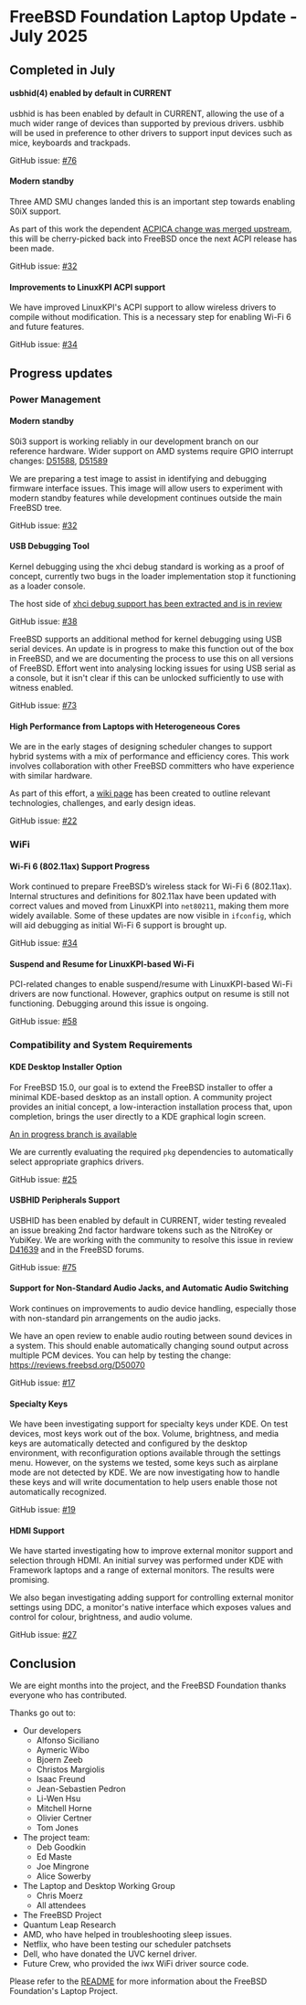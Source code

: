 # FreeBSD Foundation Laptop Update - July 2025

## Completed in July

#### usbhid(4) enabled by default in CURRENT

usbhid is has been enabled by default in CURRENT, allowing the use of a much wider range of devices than supported by previous drivers. usbhib will be used in preference to other drivers to support input devices such as mice, keyboards and trackpads.

GitHub issue: [#76](https://github.com/FreeBSDFoundation/proj-laptop/issues/76)
 
#### Modern standby

Three AMD SMU changes landed this is an important step towards enabling S0iX support.

As part of this work the dependent [ACPICA change was merged upstream](https://github.com/acpica/acpica/pull/993), this will be cherry-picked back into FreeBSD once the next ACPI release has been made.

GitHub issue: [#32](https://github.com/FreeBSDFoundation/proj-laptop/issues/32)

#### Improvements to LinuxKPI ACPI support

We have improved LinuxKPI's ACPI support to allow wireless drivers to compile without modification. This is a necessary step for enabling Wi-Fi 6 and future features.

GitHub issue: [#34](https://github.com/FreeBSDFoundation/proj-laptop/issues/34)


## Progress updates

### Power Management

#### Modern standby

S0i3 support is working reliably in our development branch on our reference hardware. Wider support on AMD systems require GPIO interrupt changes: [D51588](https://reviews.freebsd.org/D51588), [D51589](https://reviews.freebsd.org/D51589)

We are preparing a test image to assist in identifying and debugging firmware interface issues.  This image will allow users to experiment with modern standby features while development continues outside the main FreeBSD tree.

GitHub issue: [#32](https://github.com/FreeBSDFoundation/proj-laptop/issues/32)

#### USB Debugging Tool

Kernel debugging using the xhci debug standard is working as a proof of concept, currently two bugs in the loader implementation stop it functioning as a loader console.

The host side of [xhci debug support has been extracted and is in review](https://reviews.freebsd.org/D51299)

GitHub issue: [#38](https://github.com/FreeBSDFoundation/proj-laptop/issues/38)

FreeBSD supports an additional method for kernel debugging using USB serial devices.  An update is in progress to make this function out of the box in FreeBSD, and we are documenting the process to use this on all versions of FreeBSD.  Effort went into analysing locking issues for using USB serial as a console, but it isn't clear if this can be unlocked sufficiently to use with witness enabled.

GitHub issue: [#73](https://github.com/FreeBSDFoundation/proj-laptop/issues/73)

#### High Performance from Laptops with Heterogeneous Cores

We are in the early stages of designing scheduler changes to support hybrid systems with a mix of performance and efficiency cores.  This work involves collaboration with other FreeBSD committers who have experience with similar hardware.

As part of this effort, a [wiki page](https://wiki.freebsd.org/Scheduler/Hybrid) has been created to outline relevant technologies, challenges, and early design ideas.

GitHub issue: [#22](https://github.com/FreeBSDFoundation/proj-laptop/issues/22)

### WiFi

#### Wi-Fi 6 (802.11ax) Support Progress

Work continued to prepare FreeBSD’s wireless stack for Wi-Fi 6 (802.11ax). Internal structures and definitions for 802.11ax have been updated with correct values and moved from LinuxKPI into `net80211`, making them more widely available.  Some of these updates are now visible in `ifconfig`, which will aid debugging as initial Wi-Fi 6 support is brought up.

GitHub issue: [#34](https://github.com/FreeBSDFoundation/proj-laptop/issues/34)


#### Suspend and Resume for LinuxKPI-based Wi-Fi

PCI-related changes to enable suspend/resume with LinuxKPI-based Wi-Fi drivers are now functional. However, graphics output on resume is still not functioning. Debugging around this issue is ongoing.

GitHub issue: [#58](https://github.com/FreeBSDFoundation/proj-laptop/issues/58)

### Compatibility and System Requirements

#### KDE Desktop Installer Option

For FreeBSD 15.0, our goal is to extend the FreeBSD installer to offer a minimal KDE-based desktop as an install option.  A community project provides an initial concept, a low-interaction installation process that, upon completion, brings the user directly to a KDE graphical login screen.

[An in progress branch is available](https://gitlab.com/alfix/kde-installer-dialogs.)

We are currently evaluating the required `pkg` dependencies to automatically select appropriate graphics drivers.

GitHub issue: [#25](https://github.com/FreeBSDFoundation/proj-laptop/issues/25)

#### USBHID Peripherals Support

USBHID has been enabled by default in CURRENT, wider testing revealed an issue breaking 2nd factor hardware tokens such as the NitroKey or YubiKey. We are working with the community to resolve this issue in review [D41639](https://reviews.freebsd.org/D41639) and in the FreeBSD forums.

GitHub issue: [#75](https://github.com/FreeBSDFoundation/proj-laptop/issues/75)

#### Support for Non-Standard Audio Jacks, and Automatic Audio Switching

Work continues on improvements to audio device handling, especially those with non-standard pin arrangements on the audio jacks. 

We have an open review to enable audio routing between sound devices in a system. This should enable automatically changing sound output across multiple PCM devices. You can help by testing the change: https://reviews.freebsd.org/D50070 

GitHub issue: [#17](https://github.com/FreeBSDFoundation/proj-laptop/issues/17)

#### Specialty Keys

We have been investigating support for specialty keys under KDE.  On test devices, most keys work out of the box.  Volume, brightness, and media keys are automatically detected and configured by the desktop environment, with reconfiguration options available through the settings menu.  However, on the systems we tested, some keys such as airplane mode are not detected by KDE.  We are now investigating how to handle these keys and will write documentation to help users enable those not automatically recognized.

GitHub issue: [#19](https://github.com/FreeBSDFoundation/proj-laptop/issues/19)

#### HDMI Support

We have started investigating how to improve external monitor support and selection through HDMI.  An initial survey was performed under KDE with Framework laptops and a range of external monitors.  The results were promising.

We also began investigating adding support for controlling external monitor settings using DDC, a monitor's native interface which exposes values and control for colour, brightness, and audio volume.

GitHub issue: [#27](https://github.com/FreeBSDFoundation/proj-laptop/issues/27) 

## Conclusion

We are eight months into the project, and the FreeBSD Foundation thanks everyone who has contributed.

Thanks go out to:
* Our developers
  * Alfonso Siciliano
  * Aymeric Wibo
  * Bjoern Zeeb
  * Christos Margiolis
  * Isaac Freund
  * Jean-Sebastien Pedron
  * Li-Wen Hsu
  * Mitchell Horne
  * Olivier Certner
  * Tom Jones
* The project team:
  * Deb Goodkin
  * Ed Maste
  * Joe Mingrone
  * Alice Sowerby
* The Laptop and Desktop Working Group
  * Chris Moerz
  * All attendees
* The FreeBSD Project
* Quantum Leap Research
* AMD, who have helped in troubleshooting sleep issues.
* Netflix, who have been testing our scheduler patchsets
* Dell, who have donated the UVC kernel driver.
* Future Crew, who provided the iwx WiFi driver source code.

Please refer to the [README](../README.md) for more information about the FreeBSD Foundation's Laptop Project.
